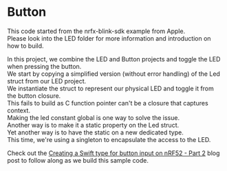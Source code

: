 # Button

This code started from the nrfx-blink-sdk example from Apple.  
Please look into the LED folder for more information and introduction on how to build.

In this project, we combine the LED and Button projects and toggle the LED when pressing the button.  
We start by copying a simplified version (without error handling) of the Led struct from our LED project.  
We instantiate the struct to represent our physical LED and toggle it from the button closure.  
This fails to build as C function pointer can't be a closure that captures context.  
Making the led constant global is one way to solve the issue.  
Another way is to make it a static property on the Led struct.  
Yet another way is to have the static on a new dedicated type.  
This time, we're using a singleton to encapsulate the access to the LED.  

Check out the [Creating a Swift type for button input on nRF52 - Part 2](https://www.ericbariaux.com/posts/button_embedded_swift_nrf52_part2/) blog post to follow along as we build this sample code.
